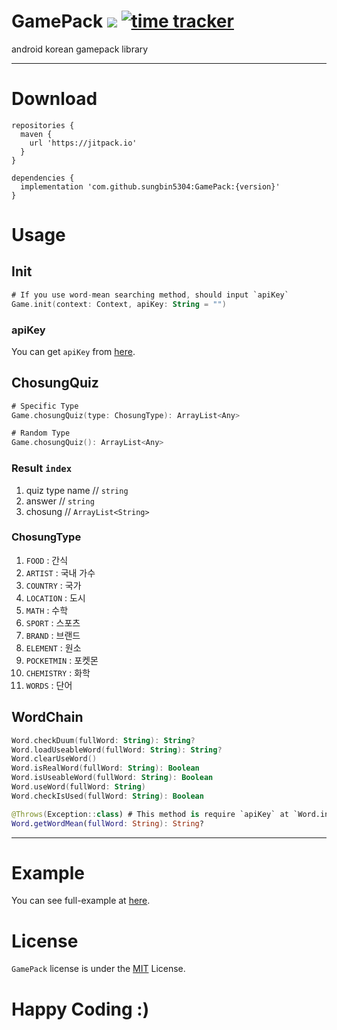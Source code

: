 # GamePack [![](https://jitpack.io/v/sungbin5304/GamePack.svg)](https://jitpack.io/#sungbin5304/GamePack) [![time tracker](https://wakatime.com/badge/github/sungbin5304/GamePack.svg)](https://wakatime.com/badge/github/sungbin5304/GamePack)
android korean gamepack library

-----

# Download
```Gradle
repositories {
  maven { 
    url 'https://jitpack.io' 
  }
}

dependencies {
  implementation 'com.github.sungbin5304:GamePack:{version}'
}
```

# Usage
## Init
```kotlin
# If you use word-mean searching method, should input `apiKey`
Game.init(context: Context, apiKey: String = "")
```

### apiKey
You can get `apiKey` from [here](https://stdict.korean.go.kr/openapi/openApiInfo.do).

## ChosungQuiz
```kotlin
# Specific Type
Game.chosungQuiz(type: ChosungType): ArrayList<Any>

# Random Type
Game.chosungQuiz(): ArrayList<Any>
```

### Result `index`
1. quiz type name // `string`
2. answer // `string`
3. chosung // `ArrayList<String>`

### ChosungType
1. `FOOD` : 간식
2. `ARTIST` : 국내 가수
3. `COUNTRY` : 국가
4. `LOCATION` : 도시
5. `MATH` : 수학
6. `SPORT` : 스포츠
7. `BRAND` : 브랜드
8. `ELEMENT` : 원소
9. `POCKETMIN` : 포켓몬
10. `CHEMISTRY` : 화학
11. `WORDS` : 단어

## WordChain
```kotlin
Word.checkDuum(fullWord: String): String?
Word.loadUseableWord(fullWord: String): String? 
Word.clearUseWord() 
Word.isRealWord(fullWord: String): Boolean
Word.isUseableWord(fullWord: String): Boolean
Word.useWord(fullWord: String)
Word.checkIsUsed(fullWord: String): Boolean

@Throws(Exception::class) # This method is require `apiKey` at `Word.init(//)`.
Word.getWordMean(fullWord: String): String?
```

-----

# Example
You can see full-example at [here](https://github.com/sungbin5304/SungBinBot/blob/master/app/src/main/java/me/sungbin/sungbinbot/ui/MainActivity.kt).

# License
`GamePack` license is under the [MIT](https://github.com/sungbin5304/GamePack/blob/master/LICENSE) License.

# Happy Coding :)
